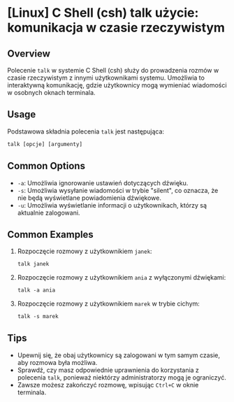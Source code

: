 # [Linux] C Shell (csh) talk użycie: komunikacja w czasie rzeczywistym

## Overview
Polecenie `talk` w systemie C Shell (csh) służy do prowadzenia rozmów w czasie rzeczywistym z innymi użytkownikami systemu. Umożliwia to interaktywną komunikację, gdzie użytkownicy mogą wymieniać wiadomości w osobnych oknach terminala.

## Usage
Podstawowa składnia polecenia `talk` jest następująca:

```csh
talk [opcje] [argumenty]
```

## Common Options
- `-a`: Umożliwia ignorowanie ustawień dotyczących dźwięku.
- `-s`: Umożliwia wysyłanie wiadomości w trybie "silent", co oznacza, że nie będą wyświetlane powiadomienia dźwiękowe.
- `-u`: Umożliwia wyświetlanie informacji o użytkownikach, którzy są aktualnie zalogowani.

## Common Examples
1. Rozpoczęcie rozmowy z użytkownikiem `janek`:
   ```csh
   talk janek
   ```

2. Rozpoczęcie rozmowy z użytkownikiem `ania` z wyłączonymi dźwiękami:
   ```csh
   talk -a ania
   ```

3. Rozpoczęcie rozmowy z użytkownikiem `marek` w trybie cichym:
   ```csh
   talk -s marek
   ```

## Tips
- Upewnij się, że obaj użytkownicy są zalogowani w tym samym czasie, aby rozmowa była możliwa.
- Sprawdź, czy masz odpowiednie uprawnienia do korzystania z polecenia `talk`, ponieważ niektórzy administratorzy mogą je ograniczyć.
- Zawsze możesz zakończyć rozmowę, wpisując `Ctrl+C` w oknie terminala.